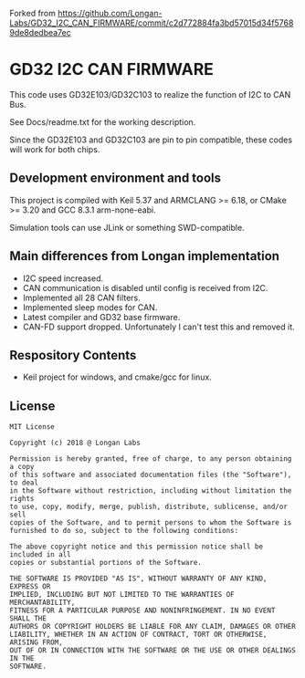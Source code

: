 Forked from https://github.com/Longan-Labs/GD32_I2C_CAN_FIRMWARE/commit/c2d772884fa3bd57015d34f57689de8dedbea7ec


# GD32 I2C CAN FIRMWARE

This code uses GD32E103/GD32C103 to realize the function of I2C to CAN Bus.

See Docs/readme.txt for the working description.

Since the GD32E103 and GD32C103 are pin to pin compatible, these codes will work for both chips.

## Development environment and tools

This project is compiled with Keil 5.37 and ARMCLANG >= 6.18,
or CMake >= 3.20 and GCC 8.3.1 arm-none-eabi.

Simulation tools can use JLink or something SWD-compatible.

## Main differences from Longan implementation

* I2C speed increased.
* CAN communication is disabled until config is received from I2C.
* Implemented all 28 CAN filters.
* Implemented sleep modes for CAN.
* Latest compiler and GD32 base firmware.
* CAN-FD support dropped. Unfortunately I can't test this and removed it.

## Respository Contents

* Keil project for windows, and cmake/gcc for linux.


## License

```
MIT License

Copyright (c) 2018 @ Longan Labs

Permission is hereby granted, free of charge, to any person obtaining a copy
of this software and associated documentation files (the "Software"), to deal
in the Software without restriction, including without limitation the rights
to use, copy, modify, merge, publish, distribute, sublicense, and/or sell
copies of the Software, and to permit persons to whom the Software is
furnished to do so, subject to the following conditions:

The above copyright notice and this permission notice shall be included in all
copies or substantial portions of the Software.

THE SOFTWARE IS PROVIDED "AS IS", WITHOUT WARRANTY OF ANY KIND, EXPRESS OR
IMPLIED, INCLUDING BUT NOT LIMITED TO THE WARRANTIES OF MERCHANTABILITY,
FITNESS FOR A PARTICULAR PURPOSE AND NONINFRINGEMENT. IN NO EVENT SHALL THE
AUTHORS OR COPYRIGHT HOLDERS BE LIABLE FOR ANY CLAIM, DAMAGES OR OTHER
LIABILITY, WHETHER IN AN ACTION OF CONTRACT, TORT OR OTHERWISE, ARISING FROM,
OUT OF OR IN CONNECTION WITH THE SOFTWARE OR THE USE OR OTHER DEALINGS IN THE
SOFTWARE.
```
